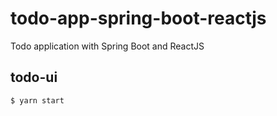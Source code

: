 # todo-app-spring-boot-reactjs
Todo application with Spring Boot and ReactJS

## todo-ui

```
$ yarn start
```
